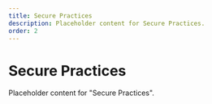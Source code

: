 ```yaml
---
title: Secure Practices
description: Placeholder content for Secure Practices.
order: 2
---
```


# Secure Practices

Placeholder content for "Secure Practices".
